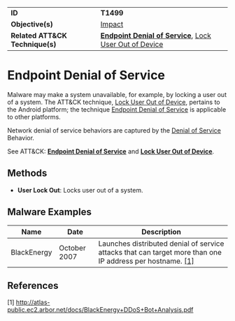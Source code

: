 |||
|---------|------------------------|
|**ID**|**T1499**|
|**Objective(s)**|[Impact](https://github.com/MAECProject/malware-behaviors/tree/master/impact)|
|**Related ATT&CK Technique(s)**|[**Endpoint Denial of Service**](https://attack.mitre.org/techniques/T1499/), [Lock User Out of Device](https://attack.mitre.org/techniques/T1446/)|


Endpoint Denial of Service
==========================
Malware may make a system unavailable, for example, by locking a user out of a system. The ATT&CK technique, [Lock User Out of Device](https://attack.mitre.org/techniques/T1446/), pertains to the Android platform; the technique [Endpoint Denial of Service](https://attack.mitre.org/techniques/T1499/) is applicable to other platforms.

Network denial of service behaviors are captured by the [Denial of Service](https://github.com/MAECProject/malware-behaviors/blob/master/impact/denial-of-service.md) Behavior.

See ATT&CK: [**Endpoint Denial of Service**](https://attack.mitre.org/techniques/T1499/) and [**Lock User Out of Device**](https://attack.mitre.org/techniques/T1446/).

Methods
-------
* **User Lock Out**: Locks user out of a system.

Malware Examples
----------------
|Name|Date|Description|
|-----------------------------|-----------|-----------------------------|
|BlackEnergy| October 2007| Launches distributed denial of service attacks that can target more than one IP address per hostname. [[1]](#1)|

References
----------
<a name="1">[1]</a> http://atlas-public.ec2.arbor.net/docs/BlackEnergy+DDoS+Bot+Analysis.pdf


 